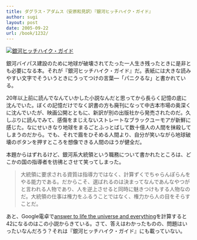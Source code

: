 ```yaml
---
title: ダグラス・アダムス（安原和見訳）『銀河ヒッチハイク・ガイド』
author: sugi
layout: post
date: 2005-09-22
url: /book/1232/
---
```

<a href="http://www.amazon.co.jp/exec/obidos/ASIN/4309462553/chezsugi-22/ref=nosim/" name="amazletlink" target="_blank"><img src="http://i0.wp.com/ec2.images-amazon.com/images/I/51ZM7T6YVXL.SL160.jpg?w=660" alt="銀河ヒッチハイク・ガイド" class="alignleft" data-recalc-dims="1" /></a>

銀河バイパス建設のために地球が破壊されてたった一人生き残ったときに是非とも必要になる本。それが『銀河ヒッチハイク・ガイド』だ。表紙には大きな読みやすい文字でそういうときにうってつけの言葉―「パニクるな」と書かれている。

20年以上前に読んでなんていかした小説なんだと思ってから長らく記憶の底に沈んでいた。ぼくの記憶だけでなく訳書の方も廃刊になって中古本市場の奥深くに沈んでいたが、映画公開とともに、新訳が別の出版社から発売されたのだ。久しぶりに読んでみて、感傷をまじえないストレートなブラックユーモアが新鮮に感じた。なにせいきなり地球をまるごとふっとばして数十億人の人間を抹殺してしまうのだから。でも、それで眉をひそめる人間より、自分が笑いながら地球破壊のボタンを押すところを想像できる人間のほうが健全だ。

本題からはずれるけど、銀河系大統領という職務について書かれたところは、どこかの国の指導者を彷彿とさせて笑ってしまった。

> 大統領に要求される資質は指導力ではなく、計算ずくでちゃらんぽらんをやる能力である。だからこそ、選ばれるのは決まってなんであんなやつがと言われる人物であり、人を逆上させると同時に魅きつけもする人物なのだ。大統領の仕事は権力をふるうことではなく、権力から人の目をそらすことだ。

あと、Google電卓で[answer to life the universe and everything][1]を計算すると42になるのはこの小説からきている。さて、答えはわかったものの、問題はいったいなんだろう？それは『銀河ヒッチハイク・ガイド』にも載っていない。


 [1]: http://www.google.co.jp/search?q=answer+to+life+the+universe+and+everything